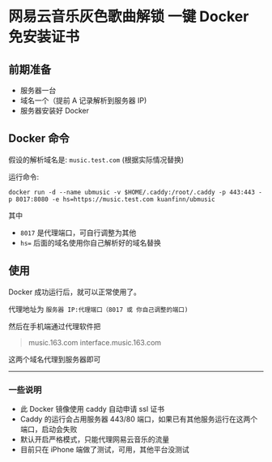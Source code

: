 # 网易云音乐灰色歌曲解锁 一键 Docker 免安装证书

## 前期准备

- 服务器一台
- 域名一个（提前 A 记录解析到服务器 IP)
- 服务器安装好 Docker

## Docker 命令

假设的解析域名是: `music.test.com` (根据实际情况替换)

运行命令:

`docker run -d --name ubmusic -v $HOME/.caddy:/root/.caddy -p 443:443 -p 8017:8080 -e hs=https://music.test.com kuanfinn/ubmusic`

其中
- `8017` 是代理端口，可自行调整为其他
- `hs=` 后面的域名使用你自己解析好的域名替换

## 使用

Docker 成功运行后，就可以正常使用了。

代理地址为 `服务器 IP:代理端口（8017 或 你自己调整的端口)`

然后在手机端通过代理软件把

> music.163.com
> interface.music.163.com

这两个域名代理到服务器即可

*** 

### 一些说明
- 此 Docker 镜像使用 caddy 自动申请 ssl 证书
- Caddy 的运行会占用服务器 443/80 端口，如果已有其他服务运行在这两个端口，启动会失败
- 默认开启严格模式，只能代理网易云音乐的流量
- 目前只在 iPhone 端做了测试，可用，其他平台没测试